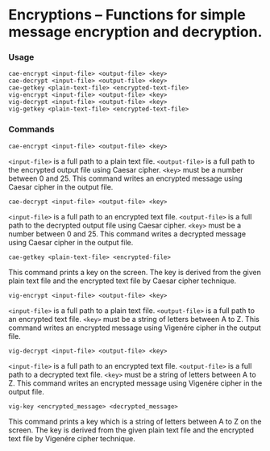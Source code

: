 Encryptions – Functions for simple message encryption and decryption.
============================================================

### Usage

```
cae-encrypt <input-file> <output-file> <key>
cae-decrypt <input-file> <output-file> <key>
cae-getkey <plain-text-file> <encrypted-text-file>
vig-encrypt <input-file> <output-file> <key>
vig-decrypt <input-file> <output-file> <key>
vig-getkey <plain-text-file> <encrypted-text-file>
```

### Commands

```
cae-encrypt <input-file> <output-file> <key>
```

`<input-file>` is a full path to a plain text file. `<output-file>` is a full path to the encrypted output file using Caesar cipher. `<key>` must be a number between 0 and 25. This command writes an encrypted message using Caesar cipher in the output file.

```
cae-decrypt <input-file> <output-file> <key>
```

`<input-file>` is a full path to an encrypted text file. `<output-file>` is a full path to the decrypted output file using Caesar cipher. `<key>` must be a number between 0 and 25. This command writes a decrypted message using Caesar cipher in the output file.

```
cae-getkey <plain-text-file> <encrypted-file>
```

This command prints a key on the screen. The key is derived from the given plain text file and the encrypted text file by Caesar cipher technique.

```
vig-encrypt <input-file> <output-file> <key>
```

`<input-file>` is a full path to a plain text file. `<output-file>` is a full path to an encrypted text file. `<key>` must be a string of letters between A to Z. This command writes an encrypted message using Vigenére cipher in the output file.

```
vig-decrypt <input-file> <output-file> <key>
```

`<input-file>` is a full path to an encrypted text file. `<output-file>` is a full path to a decrypted text file. `<key>` must be a string of letters between A to Z. This command writes an encrypted message using Vigenére cipher in the output file.

```
vig-key <encrypted_message> <decrypted_message>
```

This command prints a key which is a string of letters between A to Z on the screen. The key is derived from the given plain text file and the encrypted text file by Vigenére cipher technique.